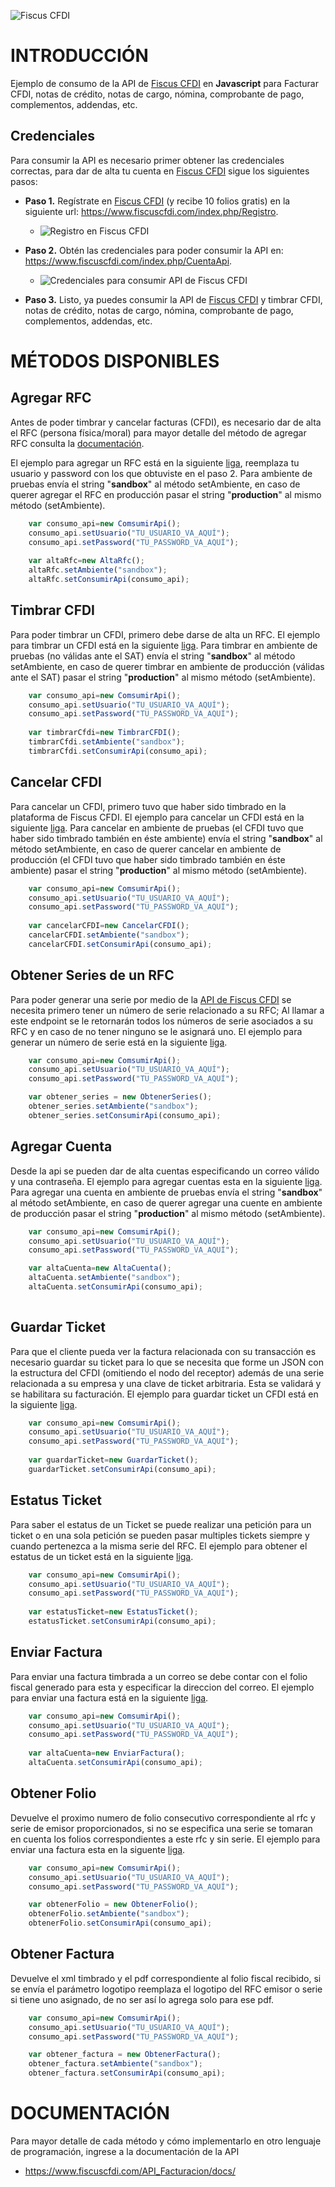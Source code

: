 ![Fiscus CFDI](https://www.fiscuscfdi.com/assets/img/github/banner_2.jpg)

# INTRODUCCIÓN

Ejemplo de consumo de la API de [Fiscus CFDI](https://www.fiscuscfdi.com) en **Javascript** para Facturar CFDI, notas de crédito, notas de cargo, nómina, comprobante de pago, complementos, addendas, etc.

## Credenciales
Para consumir la API es necesario primer obtener las credenciales correctas, para dar de alta tu cuenta en [Fiscus CFDI](https://www.fiscuscfdi.com) sigue los siguientes pasos:

  

*  **Paso 1.** Regístrate en [Fiscus CFDI](https://www.fiscuscfdi.com) (y recibe 10 folios gratis) en la siguiente url: https://www.fiscuscfdi.com/index.php/Registro.
    * ![Registro en Fiscus CFDI](https://www.fiscuscfdi.com/assets/img/github/registro.png)

  

*  **Paso 2.** Obtén las credenciales para poder consumir la API en: https://www.fiscuscfdi.com/index.php/CuentaApi.
    * ![Credenciales para consumir API de Fiscus CFDI](https://www.fiscuscfdi.com/assets/img/github/credenciales.png)

  

*  **Paso 3.** Listo, ya puedes consumir la API de [Fiscus CFDI](https://www.fiscuscfdi.com) y timbrar CFDI, notas de crédito, notas de cargo, nómina, comprobante de pago, complementos, addendas, etc. 

  
  
  

# MÉTODOS DISPONIBLES

## Agregar RFC
Antes de poder timbrar y cancelar facturas (CFDI), es necesario dar de alta el RFC (persona física/moral) para mayor detalle del método de agregar RFC consulta la [documentación](https://www.fiscuscfdi.com/API_Facturacion/docs/#operation/api_agregar_rfc). 

El ejemplo para agregar un RFC está en la siguiente  [liga](https://github.com/fiscus-cfdi/Javascript-Consumo-de-la-API-Fiscus-CFDI/blob/master/Fiscus_CFDI_AgregarRFC.html), reemplaza tu usuario y password con los que obtuviste en el paso 2. Para ambiente de pruebas envía el string "**sandbox**" al método setAmbiente, en caso de querer agregar el RFC en producción pasar el string "**production**" al mismo método (setAmbiente).
```javascript
    var consumo_api=new ComsumirApi();
    consumo_api.setUsuario("TU_USUARIO_VA_AQUÍ");
    consumo_api.setPassword("TU_PASSWORD_VA_AQUÍ");
    
    var altaRfc=new AltaRfc();
    altaRfc.setAmbiente("sandbox");
    altaRfc.setConsumirApi(consumo_api);
```

  
## Timbrar CFDI
Para poder timbrar un CFDI, primero debe darse de alta un RFC. El ejemplo para timbrar un CFDI está en la siguiente [liga](https://github.com/fiscus-cfdi/Javascript-Consumo-de-la-API-Fiscus-CFDI/blob/master/Fiscus_CFDI_Timbrar33.html).  Para timbrar en ambiente de pruebas (no válidas ante el SAT) envía el string "**sandbox**" al método setAmbiente, en caso de querer timbrar en ambiente de producción (válidas ante el SAT) pasar el string "**production**" al mismo método (setAmbiente).

```javascript
    var consumo_api=new ComsumirApi();
    consumo_api.setUsuario("TU_USUARIO_VA_AQUÍ");
    consumo_api.setPassword("TU_PASSWORD_VA_AQUÍ");
    
    var timbrarCfdi=new TimbrarCFDI();
    timbrarCfdi.setAmbiente("sandbox");
    timbrarCfdi.setConsumirApi(consumo_api);
```

## Cancelar CFDI
Para cancelar un CFDI, primero tuvo que haber sido timbrado en la plataforma de Fiscus CFDI. El ejemplo para cancelar un CFDI está en la siguiente [liga](https://github.com/fiscus-cfdi/Javascript-Consumo-de-la-API-Fiscus-CFDI/blob/master/Fiscus_CFDI_CancelarCFDI.html). Para cancelar en ambiente de pruebas (el CFDI tuvo que haber sido timbrado también en éste ambiente) envía el string "**sandbox**" al método setAmbiente, en caso de querer cancelar en ambiente de producción (el CFDI tuvo que haber sido timbrado también en éste ambiente) pasar el string "**production**" al mismo método (setAmbiente).
```javascript
    var consumo_api=new ComsumirApi();
    consumo_api.setUsuario("TU_USUARIO_VA_AQUÍ");
    consumo_api.setPassword("TU_PASSWORD_VA_AQUÍ");
    
    var cancelarCFDI=new CancelarCFDI();
    cancelarCFDI.setAmbiente("sandbox");
    cancelarCFDI.setConsumirApi(consumo_api);
```

## Obtener Series de un RFC
Para poder generar una serie por medio de la [API de Fiscus CFDI](http://www.fiscuscfdi.com/API_Facturacion/docs/) se necesita primero tener un número de serie relacionado a su RFC; Al llamar a este endpoint se le retornarán todos los números de serie asociados a su RFC y en caso de no tener ninguno se le asignará uno. El ejemplo para generar un número de serie está en la siguiente [liga](https://github.com/fiscus-cfdi/Javascript-Consumo-de-la-API-Fiscus-CFDI/blob/master/Fiscus_CFDI_ObtenerSeries.html).

```javascript
    var consumo_api=new ComsumirApi();
    consumo_api.setUsuario("TU_USUARIO_VA_AQUÍ");
    consumo_api.setPassword("TU_PASSWORD_VA_AQUÍ");

    var obtener_series = new ObtenerSeries();
    obtener_series.setAmbiente("sandbox");
    obtener_series.setConsumirApi(consumo_api);

```

## Agregar Cuenta
Desde la api se pueden dar de alta cuentas especificando un correo válido y una contraseña. El ejemplo para agregar cuentas esta en la siguiente [liga](https://github.com/fiscus-cfdi/Javascript-Consumo-de-la-API-Fiscus-CFDI/blob/master/Fiscus_CFDI_AgregarCuenta.html). Para agregar una cuenta en ambiente de pruebas envía el string "**sandbox**" al método setAmbiente, en caso de querer agregar una cuente en ambiente de producción pasar el string "**production**" al mismo método (setAmbiente).

```javascript
    var consumo_api=new ComsumirApi();
    consumo_api.setUsuario("TU_USUARIO_VA_AQUÍ");
    consumo_api.setPassword("TU_PASSWORD_VA_AQUÍ");

    var altaCuenta=new AltaCuenta();
    altaCuenta.setAmbiente("sandbox");
    altaCuenta.setConsumirApi(consumo_api);
    
```

## Guardar Ticket
Para que el cliente pueda ver la factura relacionada con su transacción es necesario guardar su ticket para lo que se necesita que forme un JSON con la estructura del CFDI (omitiendo el nodo del receptor) además de una serie relacionada a su empresa y una clave de ticket arbitraria. Esta se validará y se habilitara su facturación. El ejemplo para guardar ticket un CFDI está en la siguiente [liga](https://github.com/fiscus-cfdi/Javascript-Consumo-de-la-API-Fiscus-CFDI/blob/master/Fiscus_CFDI_GuardarTicket.html).
```javascript
    var consumo_api=new ComsumirApi();
    consumo_api.setUsuario("TU_USUARIO_VA_AQUÍ");
    consumo_api.setPassword("TU_PASSWORD_VA_AQUÍ");
    
    var guardarTicket=new GuardarTicket();
    guardarTicket.setConsumirApi(consumo_api);
```

## Estatus Ticket
Para saber el estatus de un Ticket se puede realizar una petición para un ticket o en una sola petición se pueden pasar multiples tickets siempre y cuando pertenezca a la misma serie del RFC. El ejemplo para obtener el estatus de un ticket está en la siguiente [liga](https://github.com/fiscus-cfdi/Javascript-Consumo-de-la-API-Fiscus-CFDI/blob/master/Fiscus_CFDI_EstatusTicket.html).

```javascript
    var consumo_api=new ComsumirApi();
    consumo_api.setUsuario("TU_USUARIO_VA_AQUÍ");
    consumo_api.setPassword("TU_PASSWORD_VA_AQUÍ");
    
    var estatusTicket=new EstatusTicket();
    estatusTicket.setConsumirApi(consumo_api);
```

## Enviar Factura
Para enviar una factura timbrada a un correo se debe contar con el folio fiscal generado para esta y especificar la direccion del correo. El ejemplo para enviar una factura está en la siguiente [liga](https://github.com/fiscus-cfdi/Javascript-Consumo-de-la-API-Fiscus-CFDI/blob/master/Fiscus_CFDI_EnviarFactura.html).

```javascript
    var consumo_api=new ComsumirApi();
    consumo_api.setUsuario("TU_USUARIO_VA_AQUÍ");
    consumo_api.setPassword("TU_PASSWORD_VA_AQUÍ");
    
    var altaCuenta=new EnviarFactura();
    altaCuenta.setConsumirApi(consumo_api);
```

## Obtener Folio
Devuelve el proximo numero de folio consecutivo correspondiente al rfc y serie de emisor proporcionados, si no se especifica una serie se tomaran en cuenta los folios correspondientes a este rfc y sin serie. El ejemplo para enviar una factura esta en la siguente [liga](https://github.com/fiscus-cfdi/Javascript-Consumo-de-la-API-Fiscus-CFDI/blob/master/Fiscus_CFDI_ObtenerFolio.html).

```javascript
    var consumo_api=new ComsumirApi();
    consumo_api.setUsuario("TU_USUARIO_VA_AQUÍ");
    consumo_api.setPassword("TU_PASSWORD_VA_AQUÍ");

    var obtenerFolio = new ObtenerFolio();
    obtenerFolio.setAmbiente("sandbox");
    obtenerFolio.setConsumirApi(consumo_api);
```

## Obtener Factura
Devuelve el xml timbrado y el pdf correspondiente al folio fiscal recibido, si se envía el parámetro logotipo reemplaza el logotipo del RFC emisor o serie si tiene uno asignado, de no ser así lo agrega solo para ese pdf.

```javascript
    var consumo_api=new ComsumirApi();
    consumo_api.setUsuario("TU_USUARIO_VA_AQUÍ");
    consumo_api.setPassword("TU_PASSWORD_VA_AQUÍ");

    var obtener_factura = new ObtenerFactura();
    obtener_factura.setAmbiente("sandbox");
    obtener_factura.setConsumirApi(consumo_api);
```

# DOCUMENTACIÓN

Para mayor detalle de cada método y cómo implementarlo en otro lenguaje de programación, ingrese a la documentación de la API

* https://www.fiscuscfdi.com/API_Facturacion/docs/

